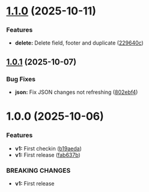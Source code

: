 # [1.1.0](https://github.com/ragaeeb/bluckajean/compare/v1.0.1...v1.1.0) (2025-10-11)


### Features

* **delete:** Delete field, footer and duplicate ([229640c](https://github.com/ragaeeb/bluckajean/commit/229640ce5eae120d78b30abe29ea75518df01fde))

## [1.0.1](https://github.com/ragaeeb/bluckajean/compare/v1.0.0...v1.0.1) (2025-10-07)


### Bug Fixes

* **json:** Fix JSON changes not refreshing ([802ebf4](https://github.com/ragaeeb/bluckajean/commit/802ebf47e5d4a9e47e27f8a5acac79f463fce7fe))

# 1.0.0 (2025-10-06)


### Features

* **v1:** First checkin ([b19aeda](https://github.com/ragaeeb/bluckajean/commit/b19aeda99212c938183b91a73327f47350077a6b))
* **v1:** First release ([fab637b](https://github.com/ragaeeb/bluckajean/commit/fab637b7f679fa716425960fb71babdd3b142dcc))


### BREAKING CHANGES

* **v1:** First release
